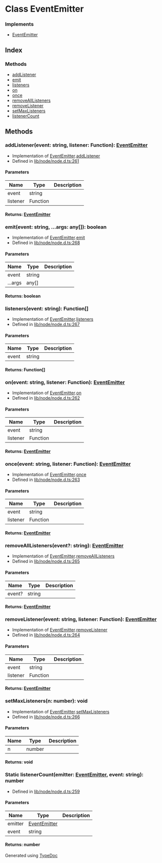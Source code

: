 # Class EventEmitter


### Implements
* [EventEmitter](../interfaces/nodejs.eventemitter.md)

## Index

### Methods
* [addListener](_events_.eventemitter.md#addlistener)
* [emit](_events_.eventemitter.md#emit)
* [listeners](_events_.eventemitter.md#listeners)
* [on](_events_.eventemitter.md#on)
* [once](_events_.eventemitter.md#once)
* [removeAllListeners](_events_.eventemitter.md#removealllisteners)
* [removeListener](_events_.eventemitter.md#removelistener)
* [setMaxListeners](_events_.eventemitter.md#setmaxlisteners)
* [listenerCount](_events_.eventemitter.md#listenercount)

## Methods

### addListener(event: string, listener: Function): [EventEmitter](_events_.eventemitter.md)
  
* Implementation of [EventEmitter](../interfaces/nodejs.eventemitter.md).[addListener](../interfaces/nodejs.eventemitter.md#addlistener)
* Defined in [lib/node/node.d.ts:261](https://github.com/kimamula/typedoc/blob/HEAD/src/lib/node/node.d.ts#L261)


#### Parameters

| Name | Type | Description |
| ---- | ---- | ---- |
| event | string|  |
| listener | Function|  |

#### Returns: [EventEmitter](_events_.eventemitter.md)

### emit(event: string, ...args: any[]): boolean
  
* Implementation of [EventEmitter](../interfaces/nodejs.eventemitter.md).[emit](../interfaces/nodejs.eventemitter.md#emit)
* Defined in [lib/node/node.d.ts:268](https://github.com/kimamula/typedoc/blob/HEAD/src/lib/node/node.d.ts#L268)


#### Parameters

| Name | Type | Description |
| ---- | ---- | ---- |
| event | string|  |
| ...args | any[]|  |

#### Returns: boolean

### listeners(event: string): Function[]
  
* Implementation of [EventEmitter](../interfaces/nodejs.eventemitter.md).[listeners](../interfaces/nodejs.eventemitter.md#listeners)
* Defined in [lib/node/node.d.ts:267](https://github.com/kimamula/typedoc/blob/HEAD/src/lib/node/node.d.ts#L267)


#### Parameters

| Name | Type | Description |
| ---- | ---- | ---- |
| event | string|  |

#### Returns: Function[]

### on(event: string, listener: Function): [EventEmitter](_events_.eventemitter.md)
  
* Implementation of [EventEmitter](../interfaces/nodejs.eventemitter.md).[on](../interfaces/nodejs.eventemitter.md#on)
* Defined in [lib/node/node.d.ts:262](https://github.com/kimamula/typedoc/blob/HEAD/src/lib/node/node.d.ts#L262)


#### Parameters

| Name | Type | Description |
| ---- | ---- | ---- |
| event | string|  |
| listener | Function|  |

#### Returns: [EventEmitter](_events_.eventemitter.md)

### once(event: string, listener: Function): [EventEmitter](_events_.eventemitter.md)
  
* Implementation of [EventEmitter](../interfaces/nodejs.eventemitter.md).[once](../interfaces/nodejs.eventemitter.md#once)
* Defined in [lib/node/node.d.ts:263](https://github.com/kimamula/typedoc/blob/HEAD/src/lib/node/node.d.ts#L263)


#### Parameters

| Name | Type | Description |
| ---- | ---- | ---- |
| event | string|  |
| listener | Function|  |

#### Returns: [EventEmitter](_events_.eventemitter.md)

### removeAllListeners(event?: string): [EventEmitter](_events_.eventemitter.md)
  
* Implementation of [EventEmitter](../interfaces/nodejs.eventemitter.md).[removeAllListeners](../interfaces/nodejs.eventemitter.md#removealllisteners)
* Defined in [lib/node/node.d.ts:265](https://github.com/kimamula/typedoc/blob/HEAD/src/lib/node/node.d.ts#L265)


#### Parameters

| Name | Type | Description |
| ---- | ---- | ---- |
| event? | string|  |

#### Returns: [EventEmitter](_events_.eventemitter.md)

### removeListener(event: string, listener: Function): [EventEmitter](_events_.eventemitter.md)
  
* Implementation of [EventEmitter](../interfaces/nodejs.eventemitter.md).[removeListener](../interfaces/nodejs.eventemitter.md#removelistener)
* Defined in [lib/node/node.d.ts:264](https://github.com/kimamula/typedoc/blob/HEAD/src/lib/node/node.d.ts#L264)


#### Parameters

| Name | Type | Description |
| ---- | ---- | ---- |
| event | string|  |
| listener | Function|  |

#### Returns: [EventEmitter](_events_.eventemitter.md)

### setMaxListeners(n: number): void
  
* Implementation of [EventEmitter](../interfaces/nodejs.eventemitter.md).[setMaxListeners](../interfaces/nodejs.eventemitter.md#setmaxlisteners)
* Defined in [lib/node/node.d.ts:266](https://github.com/kimamula/typedoc/blob/HEAD/src/lib/node/node.d.ts#L266)


#### Parameters

| Name | Type | Description |
| ---- | ---- | ---- |
| n | number|  |

#### Returns: void

### Static listenerCount(emitter: [EventEmitter](_events_.eventemitter.md), event: string): number
  
* Defined in [lib/node/node.d.ts:259](https://github.com/kimamula/typedoc/blob/HEAD/src/lib/node/node.d.ts#L259)


#### Parameters

| Name | Type | Description |
| ---- | ---- | ---- |
| emitter | [EventEmitter](_events_.eventemitter.md)|  |
| event | string|  |

#### Returns: number


Generated using [TypeDoc](http://typedoc.io)
